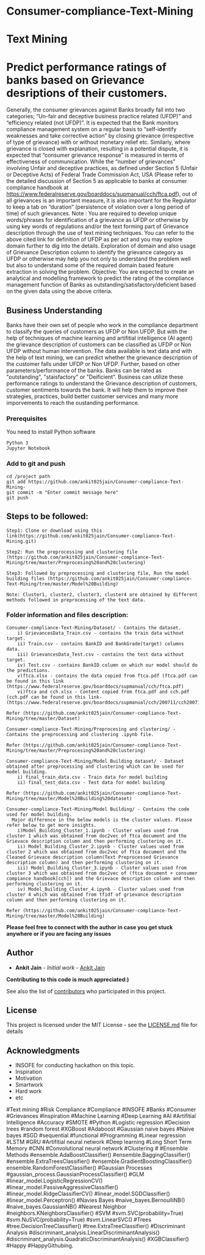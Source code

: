 # Consumer-compliance-Text-Mining

# Text Mining

# Predict performance ratings of banks based on Grievance desriptions of their customers.

Generally, the consumer grievances against Banks broadly fall into two categories; “Un-fair and deceptive business practice related (UFDP)” and “efficiency related (not UFDP)”.
It is expected that the Bank monitors compliance management system on a regular basis to “self-identify weaknesses and take corrective action” by closing grievance (irrespective of type of grievance) with or without monetary relief etc. Similarly, where grievance is closed with explanation, resulting in a potential dispute, it is expected that “consumer grievance response” is measured in terms of effectiveness of communication. While the “number of grievances” involving Unfair and deceptive practices, as defined under Section 5 (Unfair or Deceptive Acts) of Federal Trade Commission Act, USA (Please refer to the detailed discussion of Section 5 as applicable to banks at consumer compliance handbook at https://www.federalreserve.gov/boarddocs/supmanual/cch/ftca.pdf), out of all grievances is an important measure, it is also important for the Regulator to keep a tab on “duration” (persistence of violation over a long period of time) of such grievances.
Note : You are required to develop unique words/phrases for identification of a grievance as UFDP or otherwise by using key words of regulations and/or the text forming part of Grievance description through the use of text mining techniques. You can refer to the above cited link for definition of UFDP as per act and you may explore domain further to dig into the details. Exploration of domain and also usage of Grievance Description column to identify the grievance category as UFDP or otherwise may help you not only to understand the problem well but also to understand some of the required domain based feature extraction in solving the problem.
Objective: You are expected to create an analytical and modelling framework to predict the rating of the compliance management function of Banks as outstanding/satisfactory/deficient based on the given data using the above criteria.

## Business Understanding

Banks have their own set of people who work in the compliance department to classify the queries of customers as UFDP or Non UFDP. But with the help of techniques of machine learning and artifitial intelligence (AI agent) the grievance description of customers can be classified as UFDP or Non UFDP without human intervention. The data available is text data and with the help of text mining, we can predict whether the grievance description of the customer falls under UFDP or Non UFDP.
Further, based on other parameters/performance of the banks. Banks can be rated as "outstanding", "staisfactory" or "Deificient".
Business can utilize these performance ratings to understand the Grievance description of customers, customer sentiments towards the bank. It will help them to improve their strategies, practices, build better customer services and many more imporvements to reach the oustanding performance.

### Prerequisites

You need to install Python software

```
Python 3
Jupyter Notebook
```

### Add to git and push

```
cd /project path
git add https://github.com/ankit025jain/Consumer-compliance-Text-Mining-
git commit -m "Enter commit message here"
git push

```

## Steps to be followed:

```
Step1: Clone or download using this link(https://github.com/ankit025jain/Consumer-compliance-Text-Mining.git)

Step2: Run the preprocessing and clustering file (https://github.com/ankit025jain/Consumer-compliance-Text-Mining/tree/master/Preprocesing%20and%20clustering)

Step3: Followed by preprocessing and clustering file, Run the model building files (https://github.com/ankit025jain/Consumer-compliance-Text-Mining/tree/master/Model%20Building)

Note: Cluster1, cluster2, cluster3, cluster4 are obtained by different methods followed in preprocessing of the text data.
```
### Folder information and files description:

```
Consumer-compliance-Text-Mining/Dataset/ - Contains the dataset. 
    i) GrievancesData_Train.csv - contains the train data without target.
    ii) Train.csv - contains BankID and BankGrade(target) columns data.
    iii) GrievancesData_Test.csv - contains the test data without target.
    iv) Test.csv - contains BankID column on which our model should do the predictions.
    v)ftca.xlsx - contains the data copied from ftca.pdf (ftca.pdf can be found in this link (https://www.federalreserve.gov/boarddocs/supmanual/cch/ftca.pdf)
    vi)ftca and cch.xlsx - Content copied from ftca.pdf and cch.pdf (cch.pdf can be found in this link- (https://www.federalreserve.gov/boarddocs/supmanual/cch/200711/cch200711.pdf)

Refer (https://github.com/ankit025jain/Consumer-compliance-Text-Mining/tree/master/Dataset)

Consumer-compliance-Text-Mining/Preprocesing and clustering/ - Contains the preprocessing and clustering .ipynb file.

Refer (https://github.com/ankit025jain/Consumer-compliance-Text-Mining/tree/master/Preprocesing%20and%20clustering)

Consumer-compliance-Text-Mining/Model Building dataset/ - Dataset obtained after preprocessing and clustering which can be used for model building.
    i) final_train_data.csv - Train data for model building
    ii) final_test_data.csv - Test data for model building

Refer (https://github.com/ankit025jain/Consumer-compliance-Text-Mining/tree/master/Model%20Building%20dataset)

Consumer-compliance-Text-Mining/Model Building/ - Contains the code used for model building.
  Major difference in the below models is the cluster values. Please refer below to get more insights.
    i)Model_Building_Cluster_1.ipynb - Cluster values used from cluster 1 which was obtained from doc2vec of ftca document and the Grievace description column and then performing clustering on it.
    ii) Model_Building_Cluster_2.ipynb - Cluster values used from cluster 2 which was obtained from doc2vec of ftca document and the Cleaned Grievace description column(Text Preprocessed Grievance description column) and then performing clustering on it.
    iii) Model_Building_Cluster_3.ipynb - Cluster values used from cluster 3 which was obtained from doc2vec of (ftca document + consumer compiance handbook[cch]) and the Grievace description column and then performing clustering on it.
    iv) Model_Building_Cluster_4.ipynb - Cluster values used from cluster 4 which was obtained from tfidf of grievance description column and then performing clustering on it.

Refer (https://github.com/ankit025jain/Consumer-compliance-Text-Mining/tree/master/Model%20Building)

```
**Please feel free to connect with the author in case you get stuck anywhere or if you are facing any issues**

## Author

* **Ankit Jain** - *Initial work* - [Ankit Jain](https://github.com/ankit025jain)

**Contributing to this code is much appreciated:)**

See also the list of [contributors](https://github.com/ankit025jain/Consumer-compliance-Text-Mining/graphs/contributors) who participated in this project.

## License

This project is licensed under the MIT License - see the [LICENSE.md](LICENSE.md) file for details

## Acknowledgments

* INSOFE for conducting hackathon on this topic.
* Inspiration
* Motivation
* Smartwork
* Hard work
* etc

#Text mining #Risk Compliance #Compliance #INSOFE #Banks #Consumer #Grievances #Inspiration #Machine Learning #Deep Learning #AI #Artifitial Intelligence #Accuracy #SMOTE #Python #Logistic regression #Decision trees #random forest #XGBoost #Adaboost #Gaussian naive bayes #Naive bayes #SGD #sequential #functional #Programming #Linear regression #LSTM #GRU #Artifitial neural network #Deep learning #Long Short Term Memory #CNN #Convolutional neural network #Clustering # #Ensemble Methods #ensemble.AdaBoostClassifier() #ensemble.BaggingClassifier() #ensemble.ExtraTreesClassifier() #ensemble.GradientBoostingClassifier() ensemble.RandomForestClassifier() #Gaussian Processes #gaussian_process.GaussianProcessClassifier() #GLM #linear_model.LogisticRegressionCV() #linear_model.PassiveAggressiveClassifier() #linear_model.RidgeClassifierCV() #linear_model.SGDClassifier() #linear_model.Perceptron() #Navies Bayes #naive_bayes.BernoulliNB() #naive_bayes.GaussianNB() #Nearest Neighbor #neighbors.KNeighborsClassifier() #SVM #svm.SVC(probability=True) #svm.NuSVC(probability=True) #svm.LinearSVC() #Trees #tree.DecisionTreeClassifier() #tree.ExtraTreeClassifier() #Discriminant Analysis #discriminant_analysis.LinearDiscriminantAnalysis() #discriminant_analysis.QuadraticDiscriminantAnalysis() #XGBClassifier() #Happy #HappyGithubing.
